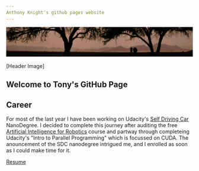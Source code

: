 ```yaml
---
Anthony Knight's github pages website
---
```

![Header Image](./resources/images/sousousvlei_head.png)

[Header Image]

## Welcome to Tony's GitHub Page


## Career 

For most of the last year I have been working on Udacity's [Self Driving Car](https://www.udacity.com/course/self-driving-car-engineer-nanodegree--nd013) NanoDegree.  I decided to complete this journey after auditing the free [Artificial Intelligence for Robotics](https://www.udacity.com/course/artificial-intelligence-for-robotics--cs373) course and partway through completeing Udacity's "Intro to Parallel Programming" which is focussed on CUDA.  The anouncement of the SDC nanodegree intrigued me, and I enrolled as soon as I could make time for it. 


[Resume](./resources/resumes/Anthony.Knight.CV.20180505.pdf)
